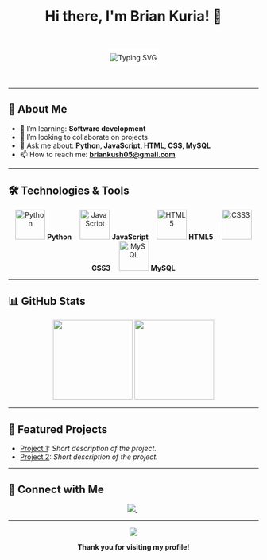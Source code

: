 <h1 align="center">Hi there, I'm Brian Kuria! 👋</h1>

<br/>

<p align="center">
  <img src="https://readme-typing-svg.demolab.com?font=Fira+Code&size=28&pause=1200&color=1F8ACB&center=true&vCenter=true&multiline=true&width=1000&lines=Welcome+to+my+GitHub+profile!;Developer+%7C+Open+Source+Enthusiast+%7C+Lifelong+Learner" alt="Typing SVG" style="max-width:100%;background:white;padding:8px 0;"/>
</p>

<br/>

---

## 🚀 About Me

- 🌱 I’m learning: <b>Software development</b>
- 👯 I’m looking to collaborate on projects
- 💬 Ask me about: <b>Python, JavaScript, HTML, CSS, MySQL</b>
- 📫 How to reach me: <b>briankush05@gmail.com</b>


---

## 🛠️ Technologies & Tools

<p align="center">
  <img src="https://cdn.jsdelivr.net/gh/devicons/devicon/icons/python/python-original.svg" alt="Python" width="60" height="60"/>
  <span><b>Python&nbsp;&nbsp;&nbsp;&nbsp;</b></span>
  <img src="https://cdn.jsdelivr.net/gh/devicons/devicon/icons/javascript/javascript-original.svg" alt="JavaScript" width="60" height="60"/>
  <span><b>JavaScript&nbsp;&nbsp;&nbsp;&nbsp;</b></span>
  <img src="https://cdn.jsdelivr.net/gh/devicons/devicon/icons/html5/html5-original.svg" alt="HTML5" width="60" height="60"/>
  <span><b>HTML5&nbsp;&nbsp;&nbsp;&nbsp;</b></span>
  <img src="https://cdn.jsdelivr.net/gh/devicons/devicon/icons/css3/css3-original.svg" alt="CSS3" width="60" height="60"/>
  <span><b>CSS3&nbsp;&nbsp;&nbsp;&nbsp;</b></span>
  <img src="https://cdn.jsdelivr.net/gh/devicons/devicon/icons/mysql/mysql-original.svg" alt="MySQL" width="60" height="60"/>
  <span><b>MySQL</b></span>
</p>

---

## 📊 GitHub Stats

<p align="center">
  <img src="https://github-readme-stats.vercel.app/api?username=briankush&show_icons=true&theme=radical&hide_border=true" height="160"/>
  <img src="https://github-readme-stats.vercel.app/api/top-langs/?username=briankush&layout=compact&hide_border=true&theme=radical" height="160"/>
</p>

---

## 📂 Featured Projects

- [Project 1](https://github.com/briankush/project1): _Short description of the project._
- [Project 2](https://github.com/briankush/project2): _Short description of the project._
<!-- Add more projects as needed -->

---

## 🤝 Connect with Me

<p align="center">
  <a href="https://linkedin.com/in/YOUR-LINKEDIN">
    <img src="https://img.shields.io/badge/LinkedIn-0077B5?style=for-the-badge&logo=linkedin&logoColor=white"/>
  </a>
  &nbsp;
 
  <!-- Add additional contact/social links here -->
</p>

---

<p align="center">
  <img src="https://capsule-render.vercel.app/api?type=waving&color=gradient&height=100&section=footer"/>
</p>

<p align="center"><b>Thank you for visiting my profile!</b></p>
